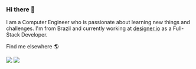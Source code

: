 ### Hi there 👋

I am a Computer Engineer who is passionate about learning new things and challenges. I'm from Brazil and currently working at [designer.io](https://www.designer.io/en/) as a Full-Stack Developer.

Find me elsewhere 🌎
  
[<img src="https://img.shields.io/badge/linkedin-%230077B5.svg?&style=for-the-badge&logo=linkedin&logoColor=white" />](https://www.linkedin.com/in/mattnetto) 
[<img src="https://img.shields.io/badge/twitter-%231DA1F2.svg?&style=for-the-badge&logo=twitter&logoColor=white" />](https://twitter.com/matt_netto)
